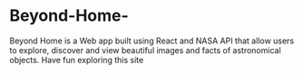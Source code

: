 # Beyond-Home-
Beyond Home is a Web app built using React and NASA API that allow users to explore, discover and view beautiful images and facts of astronomical objects. Have fun exploring this site
